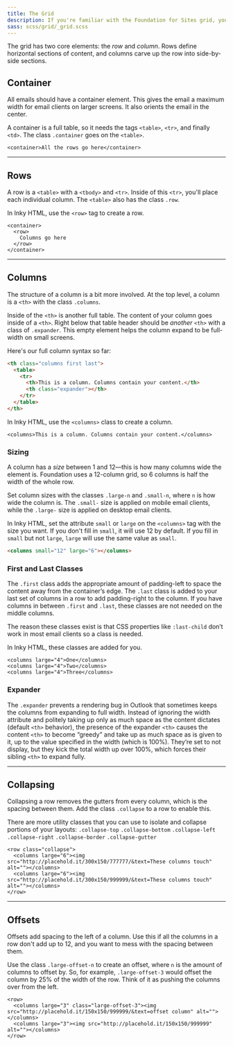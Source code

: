```yaml
---
title: The Grid
description: If you're familiar with the Foundation for Sites grid, you'll be right at home working with Foundation for Emails.
sass: scss/grid/_grid.scss
---
```


The grid has two core elements: the *row* and *column*. Rows define horizontal sections of content, and columns carve up the row into side-by-side sections.

## Container

All emails should have a container element. This gives the email a maximum width for email clients on larger screens. It also orients the email in the center.

A container is a full table, so it needs the tags `<table>`, `<tr>`, and finally `<td>`. The class `.container` goes on the `<table>`.

```inky_example
<container>All the rows go here</container>
```

---

## Rows

A row is a `<table>` with a `<tbody>` and `<tr>`. Inside of this `<tr>`, you'll place each individual column. The `<table>` also has the class `.row`.

In Inky HTML, use the `<row>` tag to create a row.

```inky_example
<container>
  <row>
    Columns go here
  </row>
</container>
```

---

## Columns

The structure of a column is a bit more involved. At the top level, a column is a `<th>` with the class `.columns`.

Inside of the `<th>` is another full table. The content of your column goes inside of a `<th>`. Right below that table header should be *another* `<th>` with a class of `.expander`. This empty element helps the column expand to be full-width on small screens.

Here's our full column syntax so far:

```html
<th class="columns first last">
  <table>
    <tr>
      <th>This is a column. Columns contain your content.</th>
      <th class="expander"></th>
    </tr>
  </table>
</th>
```

In Inky HTML, use the `<columns>` class to create a column.

```inky_example
<columns>This is a column. Columns contain your content.</columns>
```

### Sizing

A column has a *size* between 1 and 12&mdash;this is how many columns wide the element is. Foundation uses a 12-column grid, so 6 columns is half the width of the whole row.

Set column sizes with the classes `.large-n` and `.small-n`, where `n` is how wide the column is. The `.small-` size is applied on mobile email clients, while the `.large-` size is applied on desktop email clients.

In Inky HTML, set the attribute `small` or `large` on the `<columns>` tag with the size you want. If you don't fill in `small`, it will use 12 by default. If you fill in `small` but not `large`, `large` will use the same value as `small`.

```html
<columns small="12" large="6"></columns>
```

### First and Last Classes

The `.first` class adds the appropriate amount of padding-left to space the content away from the container’s edge. The `.last` class is added to your last set of columns in a row to add padding-right to the column. If you have columns in between `.first` and `.last`, these classes are not needed on the middle columns.

The reason these classes exist is that CSS properties like `:last-child` don’t work in most email clients so a class is needed.

In Inky HTML, these classes are added for you.

```inky_example
<columns large="4">One</columns>
<columns large="4">Two</columns>
<columns large="4">Three</columns>
```

### Expander

The `.expander` prevents a rendering bug in Outlook that sometimes keeps the columns from expanding to full width. Instead of ignoring the width attribute and politely taking up only as much space as the content dictates (default `<th>` behavior), the presence of the expander `<th>` causes the content `<th>` to become “greedy” and take up as much space as is given to it, up to the value specified in the width (which is 100%). They’re set to not display, but they kick the total width up over 100%, which forces their sibling `<th>` to expand fully.

---

## Collapsing

Collapsing a row removes the gutters from every column, which is the spacing between them. Add the class `.collapse` to a row to enable this.

There are more utility classes that you can use to isolate and collapse portions of your layouts: `.collapse-top` `.collapse-bottom` `.collapse-left` `.collapse-right` `.collapse-border` `.collapse-gutter`

```inky_example
<row class="collapse">
  <columns large="6"><img src="http://placehold.it/300x150/777777/&text=These columns touch" alt=""></columns>
  <columns large="6"><img src="http://placehold.it/300x150/999999/&text=These columns touch" alt=""></columns>
</row>
```

---

## Offsets

Offsets add spacing to the left of a column. Use this if all the columns in a row don't add up to 12, and you want to mess with the spacing between them.

Use the class `.large-offset-n` to create an offset, where `n` is the amount of columns to offset by. So, for example, `.large-offset-3` would offset the column by 25% of the width of the row. Think of it as pushing the columns over from the left.

```inky_example
<row>
  <columns large="3" class="large-offset-3"><img src="http://placehold.it/150x150/999999/&text=offset column" alt=""></columns>
  <columns large="3"><img src="http://placehold.it/150x150/999999" alt=""></columns>
</row>
```
